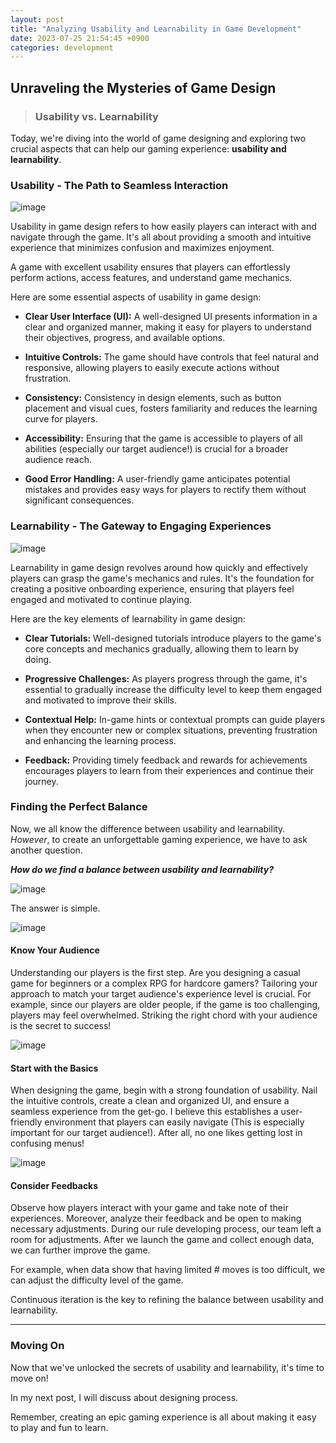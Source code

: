 ```yaml
---
layout: post
title: "Analyzing Usability and Learnability in Game Development"
date: 2023-07-25 21:54:45 +0900
categories: development
---
```

## Unraveling the Mysteries of Game Design

> ### Usability vs. Learnability

Today, we're diving into the world of game designing and exploring two crucial aspects that can help our gaming experience: **usability and learnability**.

### Usability - The Path to Seamless Interaction

![image](https://public-media.interaction-design.org/images/uploads/user-content/1445/0LgTxkFM0rkBZKwzSckIE1oBSMW9aibaEEgH6JmB.jpeg)

Usability in game design refers to how easily players can interact with and navigate through the game. It's all about providing a smooth and intuitive experience that minimizes confusion and maximizes enjoyment.

A game with excellent usability ensures that players can effortlessly perform actions, access features, and understand game mechanics.

Here are some essential aspects of usability in game design:

- **Clear User Interface (UI):** A well-designed UI presents information in a clear and organized manner, making it easy for players to understand their objectives, progress, and available options.

- **Intuitive Controls:** The game should have controls that feel natural and responsive, allowing players to easily execute actions without frustration.

- **Consistency:** Consistency in design elements, such as button placement and visual cues, fosters familiarity and reduces the learning curve for players.

- **Accessibility:** Ensuring that the game is accessible to players of all abilities (especially our target audience!) is crucial for a broader audience reach.

- **Good Error Handling:** A user-friendly game anticipates potential mistakes and provides easy ways for players to rectify them without significant consequences.

### Learnability - The Gateway to Engaging Experiences

![image](https://www.thecreativemomentum.com/hs-fs/hubfs/blog-files/2009%20batch/2009-05-LearnabilityUX-image-1.jpg?width=600&name=2009-05-LearnabilityUX-image-1.jpg)

Learnability in game design revolves around how quickly and effectively players can grasp the game's mechanics and rules. It's the foundation for creating a positive onboarding experience, ensuring that players feel engaged and motivated to continue playing.

Here are the key elements of learnability in game design:

- **Clear Tutorials:** Well-designed tutorials introduce players to the game's core concepts and mechanics gradually, allowing them to learn by doing.

- **Progressive Challenges:** As players progress through the game, it's essential to gradually increase the difficulty level to keep them engaged and motivated to improve their skills.

- **Contextual Help:** In-game hints or contextual prompts can guide players when they encounter new or complex situations, preventing frustration and enhancing the learning process.

- **Feedback:** Providing timely feedback and rewards for achievements encourages players to learn from their experiences and continue their journey.

### Finding the Perfect Balance

Now, we all know the difference between usability and learnability. *However*, to create an unforgettable gaming experience, we have to ask another question.

***How do we find a balance between usability and learnability?***

![image](https://static.vecteezy.com/system/resources/previews/004/314/080/original/golden-justice-balance-free-vector.jpg)

The answer is simple.

![image](https://www.freebiefindingmom.com/wp-content/uploads/2020/12/Free_Printable_Number_Bubble_Letters_Bubble_Number_1.jpg)

#### Know Your Audience

Understanding our players is the first step. Are you designing a casual game for beginners or a complex RPG for hardcore gamers? Tailoring your approach to match your target audience's experience level is crucial. For example, since our players are older people, if the game is too challenging, players may feel overwhelmed. Striking the right chord with your audience is the secret to success!

![image](https://www.freebiefindingmom.com/wp-content/uploads/2020/12/Free-Printable-Number-Bubble-Letters-Bubble-Number-2.jpg)

#### Start with the Basics

When designing the game, begin with a strong foundation of usability. Nail the intuitive controls, create a clean and organized UI, and ensure a seamless experience from the get-go. I believe this establishes a user-friendly environment that players can easily navigate (This is especially important for our target audience!). After all, no one likes getting lost in confusing menus!

![image](https://www.freebiefindingmom.com/wp-content/uploads/2020/12/Free_Printable_Number_Bubble_Letters_Bubble_Number_3.jpg)

#### Consider Feedbacks

Observe how players interact with your game and take note of their experiences. Moreover, analyze their feedback and be open to making necessary adjustments. During our rule developing process, our team left a room for adjustments. After we launch the game and collect enough data, we can further improve the game.

For example, when data show that having limited # moves is too difficult, we can adjust the difficulty level of the game.

Continuous iteration is the key to refining the balance between usability and learnability.

---

### Moving On

Now that we've unlocked the secrets of usability and learnability, it's time to move on!

In my next post, I will discuss about designing process.

Remember, creating an epic gaming experience is all about making it easy to play and fun to learn.
